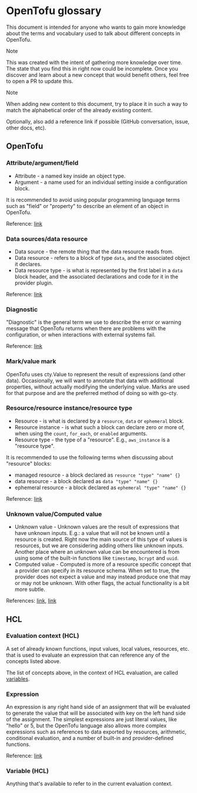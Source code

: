 # OpenTofu glossary
This document is intended for anyone who wants to gain more knowledge about the terms and vocabulary used to talk about different concepts in OpenTofu.

> [!NOTE]
> This was created with the intent of gathering more knowledge over time.
> The state that you find this in right now could be incomplete. 
> Once you discover and learn about a new concept that would benefit others,
> feel free to open a PR to update this.

> [!NOTE]
> When adding new content to this document, try to place it in such a way to match the alphabetical order of the already existing content.
> 
> Optionally, also add a reference link if possible (GitHub conversation, issue, other docs, etc).

## OpenTofu
### Attribute/argument/field
* Attribute - a named key inside an object type.
* Argument - a name used for an individual setting inside a configuration block.

It is recommended to avoid using popular programming language terms such as "field" or "property" to describe an element of an object in OpenTofu.

Reference: [link](./diagnostics.md#diagnostic-description-writing-style)

### Data sources/data resource
* Data source - the remote thing that the data resource reads from.
* Data resource - refers to a block of type `data`, and the associated object it declares.
* Data resource type - is what is represented by the first label in a `data` block header, and the associated declarations and code for it in the provider plugin.

Reference: [link](https://github.com/opentofu/opentofu/pull/3389#discussion_r2440264786)

### Diagnostic
"Diagnostic" is the general term we use to describe the error or warning
message that OpenTofu returns when there are problems with the configuration,
or when interactions with external systems fail.

Reference: [link](./diagnostics.md)

### Mark/value mark
OpenTofu uses cty.Value to represent the result of expressions (and other data).
Occasionally, we will want to annotate that data with additional properties, without actually modifying the underlying value.
Marks are used for that purpose and are the preferred method of doing so with go-cty.

### Resource/resource instance/resource type
* Resource - is what is declared by a `resource`, `data` or `ephemeral` block.
* Resource instance - is what such a block can declare zero or more of, when using the `count`, `for_each`, or `enabled` arguments.
* Resource type - the type of a "resource". E.g., `aws_instance` is a "resource type".

It is recommended to use the following terms when discussing about "resource" blocks:
* managed resource - a block declared as `resource "type" "name" {}`
* data resource - a block declared as `data "type" "name" {}`
* ephemeral resource - a block declared as `ephemeral "type" "name" {}`

Reference: [link](./diagnostics.md#diagnostic-description-writing-style)

### Unknown value/Computed value
* Unknown value - Unknown values are the result of expressions that have unknown inputs. E.g.: a value that will not be known until a resource is created.
  Right now the main source of this type of values is resources, but we are considering adding others like unknown inputs.
  Another place where an unknown value can be encountered is from using some of the built-in functions like `timestamp`, `bcrypt` and `uuid`.
* Computed value - Computed is more of a resource specific concept that a provider can specify in its resource schema. 
  When set to true, the provider does not expect a value and may instead produce one that may or may not be unknown. 
  With other flags, the actual functionality is a bit more subtle.

References: [link](https://github.com/opentofu/opentofu/blob/490762343322eff42c0586f7a4c267b579fe80ef/internal/configs/configschema/schema.go#L65), [link](https://github.com/opentofu/opentofu/blob/490762343322eff42c0586f7a4c267b579fe80ef/internal/lang/functions.go#L22)
## HCL
### Evaluation context (HCL)
A set of already known functions, input values, local values, resources, etc. that is used to evaluate an expression that can reference any of the concepts listed above.

The list of concepts above, in the context of HCL evaluation, are called [variables](#variable-hcl).

### Expression
An expression is any right hand side of an assignment that will be evaluated to generate the value that will be associated with key on the left hand side of the assignment. 
The simplest expressions are just literal values, like "hello" or 5, but the OpenTofu language also allows more complex 
expressions such as references to data exported by resources, arithmetic, conditional evaluation, and a number of built-in and provider-defined functions.

Reference: [link](https://opentofu.org/docs/language/expressions/)

### Variable (HCL)
Anything that's available to refer to in the current evaluation context.